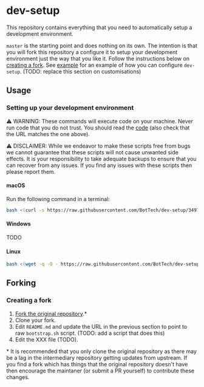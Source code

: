 # dev-setup

This repository contains everything that you need to automatically setup a development environment.

`master` is the starting point and does nothing on its own. The intention is that you will fork this repository a configure it to setup your development environment just the way that you like it. Follow the instructions below on [creating a fork](#creating-a-fork). See [example](example-branch) for an example of how you can configure `dev-setup`. (TODO: replace this section on customisations)

## Usage

### Setting up your development environment

⚠️ WARNING: These commands will execute code on your machine. Never run code that you do not trust. You should read the [code](https://raw.githubusercontent.com/BotTech/dev-setup/3497553571b3ff580478621cf278e21a1989a575/bootstrap.sh) (also check that the URL matches the one above).

⚠️ DISCLAIMER: While we endeavor to make these scripts free from bugs we cannot guarantee that these scripts will not cause unwanted side effects. It is your responsibility to take adequate backups to ensure that you can recover from any issues. If you find any issues with these scripts then please report them.

#### macOS

Run the following command in a terminal:
```bash
bash <(curl -s https://raw.githubusercontent.com/BotTech/dev-setup/3497553571b3ff580478621cf278e21a1989a575/bootstrap.sh)
```

#### Windows

TODO

#### Linux

```bash
bash <(wget -q -O - https://raw.githubusercontent.com/BotTech/dev-setup/3497553571b3ff580478621cf278e21a1989a575/bootstrap.sh)
```

## Forking

### Creating a fork

1. [Fork the original repository](fork-do-not-change-this).*
1. Clone your fork.
1. Edit `README.md` and update the URL in the previous section to point to raw `bootstrap.sh` script. (TODO: add a script that does this)
1. Edit the XXX file (TODO).

\* It is recommended that you only clone the original repository as there may be a lag in the intermediary repository getting updates from upstream. If you find a fork which has things that the original repository doesn't have then encourage the maintaner (or submit a PR yourself) to contribute these changes.

[fork-do-not-change-this]: https://github.com/BotTech/dev-setup/fork
[example-branch]: https://github.com/BotTech/dev-setup/blob/example

